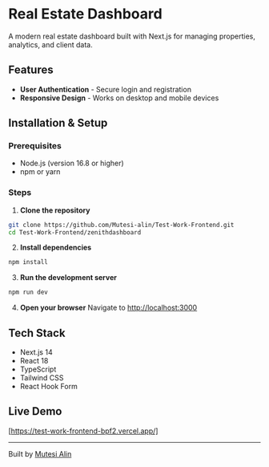 # Real Estate Dashboard

A modern real estate dashboard built with Next.js for managing properties, analytics, and client data.

## Features

- **User Authentication** - Secure login and registration
- **Responsive Design** - Works on desktop and mobile devices

## Installation & Setup

### Prerequisites
- Node.js (version 16.8 or higher)
- npm or yarn

### Steps

1. **Clone the repository**
```bash
git clone https://github.com/Mutesi-alin/Test-Work-Frontend.git
cd Test-Work-Frontend/zenithdashboard
```

2. **Install dependencies**
```bash
npm install
```

3. **Run the development server**
```bash
npm run dev
```

4. **Open your browser**
Navigate to [http://localhost:3000](http://localhost:3000)

## Tech Stack

- Next.js 14
- React 18
- TypeScript
- Tailwind CSS
- React Hook Form

## Live Demo

[https://test-work-frontend-bpf2.vercel.app/]

---

Built by [Mutesi Alin](https://github.com/Mutesi-alin)
